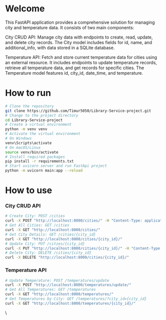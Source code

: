 # Welcome
This FastAPI application provides a comprehensive solution for managing city and temperature data. It consists of two main components:

City CRUD API: Manage city data with endpoints to create, read, update, and delete city records. The City model includes fields for id, name, and additional_info, with data stored in a SQLite database.

Temperature API: Fetch and store current temperature data for cities using an external resource. It includes endpoints to update temperature records, retrieve all temperature data, and get records for specific cities. The Temperature model features id, city_id, date_time, and temperature.

# How to run

```sh
# Clone the repository
git clone https://github.com/Timur5050/Library-Service-project.git
# Change to the project directory
cd Library-Service-project
# Create a virtual environment
python -m venv venv
# Activate the virtual environment
# On Windows
venv\Scripts\activate
# On macOS/Linux
source venv/bin/activate
# Install required packages
pip install -r requirements.txt
# Start uvicorn server and run FastApi project
python -m uvicorn main:app --reload
```

# How to use
### City CRUD API
```sh
# Create City: POST /cities
curl -X POST "http://localhost:8000/cities/" -H "Content-Type: application/json" -d '{"name": "CityName", "additional_info": "Info"}'
# Get All Cities: GET /cities
curl -X GET "http://localhost:8000/cities/"
# Get City Details: GET /cities/{city_id}
curl -X GET "http://localhost:8000/cities/{city_id}/"
# Update City: PUT /cities/{city_id}
curl -X PUT "http://localhost:8000/cities/{city_id}/" -H "Content-Type: application/json" -d '{"name": "UpdatedCity", "additional_info": "Updated Info"}'
# Delete City: DELETE /cities/{city_id}
curl -X DELETE "http://localhost:8000/cities/{city_id}/"
```
### Temperature API
```sh
# Update Temperature: POST /temperatures/update
curl -X POST "http://localhost:8000/temperatures/update/"
# Get All Temperatures: GET /temperatures
curl -X GET "http://localhost:8000/temperatures/"
# Get Temperatures by City: GET /temperatures/?city_id={city_id}
curl -X GET "http://localhost:8000/temperatures/{city_id}/"
```
\
